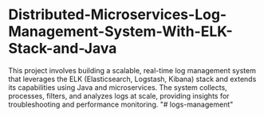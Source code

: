 # Distributed-Microservices-Log-Management-System-With-ELK-Stack-and-Java
This project involves building a scalable, real-time log management system that leverages the ELK (Elasticsearch, Logstash, Kibana) stack and extends its capabilities using Java and microservices. The system collects, processes, filters, and analyzes logs at scale, providing insights for troubleshooting and performance monitoring.
"# logs-management" 
